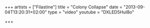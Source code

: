 +++
artists = ["Filastine"]
title = "Colony Collapse"
date = "2013-09-04T13:20:31+02:00"
type = "video"
youtube = "DXLED5HuI8o"

+++
